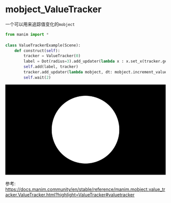 # mobject_ValueTracker

一个可以用来追踪值变化的`mobject`

```python
from manim import *

class ValueTrackerExample(Scene):
    def construct(self):
        tracker = ValueTracker(0)
        label = Dot(radius=3).add_updater(lambda x : x.set_x(tracker.get_value()))
        self.add(label, tracker)
        tracker.add_updater(lambda mobject, dt: mobject.increment_value(dt))
        self.wait(2)
```

![](./manim_mobject_ValueTracker/1.gif)















参考:
https://docs.manim.community/en/stable/reference/manim.mobject.value_tracker.ValueTracker.html?highlight=ValueTracker#valuetracker